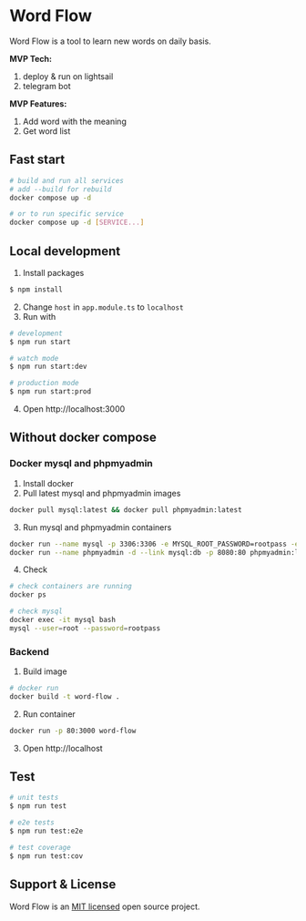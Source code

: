 # Word Flow
Word Flow is a tool to learn new words on daily basis.

**MVP Tech:**
1. deploy & run on lightsail
2. telegram bot

**MVP Features:**
1. Add word with the meaning
2. Get word list

## Fast start
```bash
# build and run all services
# add --build for rebuild 
docker compose up -d

# or to run specific service 
docker compose up -d [SERVICE...]
```

## Local development
1. Install packages
```bash
$ npm install
```
2. Change `host` in `app.module.ts` to `localhost`
3. Run with
```bash
# development
$ npm run start

# watch mode
$ npm run start:dev

# production mode
$ npm run start:prod
```
4. Open http://localhost:3000

## Without docker compose
### Docker mysql and phpmyadmin
1. Install docker
2. Pull latest mysql and phpmyadmin images
```bash
docker pull mysql:latest && docker pull phpmyadmin:latest
```
3. Run mysql and phpmyadmin containers
```bash
docker run --name mysql -p 3306:3306 -e MYSQL_ROOT_PASSWORD=rootpass -e MYSQL_DATABASE=word_flow -d mysql:latest
docker run --name phpmyadmin -d --link mysql:db -p 8080:80 phpmyadmin:latest
```
4. Check
```bash
# check containers are running
docker ps

# check mysql
docker exec -it mysql bash
mysql --user=root --password=rootpass
```
### Backend
1. Build image
```bash
# docker run
docker build -t word-flow .
```
2. Run container
```bash
docker run -p 80:3000 word-flow
```
3. Open http://localhost

## Test
```bash
# unit tests
$ npm run test

# e2e tests
$ npm run test:e2e

# test coverage
$ npm run test:cov
```

## Support & License
Word Flow is an [MIT licensed](LICENSE) open source project.
